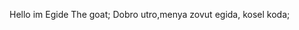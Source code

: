 
  Hello im Egide The goat;
  Dobro utro,menya zovut egida, kosel koda; 
 
<!---
Thegoate18/Thegoate18 is a ✨ special ✨ repository because its `README.md` (this file) appears on your GitHub profile.
You can click the Preview link to take a look at your changes.
--->
